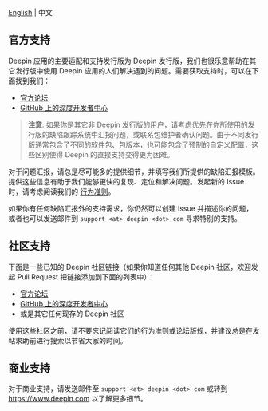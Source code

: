 [English](SUPPORT.md) | 中文

## 官方支持

Deepin 应用的主要适配和支持发行版为 Deepin 发行版，我们也很乐意帮助在其它发行版中使用 Deepin 应用的人们解决遇到的问题。需要获取支持时，可以在下面找到我们：

 - [官方论坛](https://bbs.deepin.org/)
 - [GitHub 上的深度开发者中心](https://github.com/linuxdeepin/developer-center/issues)

 > **注意**: 如果你是其它非 Deepin 发行版的用户，请考虑优先在你所使用的发行版的缺陷跟踪系统中汇报问题，或联系包维护者确认问题。由于不同发行版通常包含了不同的软件包、包版本，也可能包含了预制的自定义配置，这些区别使得 Deepin 的直接支持变得更为困难。

对于问题汇报，请总是尽可能多的提供细节，并填写我们所提供的缺陷汇报模板。提供这些信息有助于我们能够更快的复现、定位和解决问题。发起新的 Issue 时，请考虑阅读我们的 [行为准则](CODE_OF_CONDUCT(zh_CN).md)。

如果你有任何缺陷汇报外的支持需求，你仍然可以创建 Issue 并描述你的问题，或者也可以发送邮件到 `support <at> deepin <dot> com` 寻求特别的支持。

## 社区支持

下面是一些已知的 Deepin 社区链接（如果你知道任何其他 Deepin 社区，欢迎发起 Pull Request 把链接添加到下面的列表中）：

 - [官方论坛](https://bbs.deepin.org/)
 - [GitHub 上的深度开发者中心](https://github.com/linuxdeepin/developer-center/issues)
 - 或是其它任何现存的 Deepin 社区

使用这些社区之前，请不要忘记阅读它们的行为准则或论坛版规，并建议总是在发帖求助前进行搜索以节省大家的时间。

## 商业支持

对于商业支持，请发送邮件至 `support <at> deepin <dot> com` 或转到 https://www.deepin.com 以了解更多细节。
